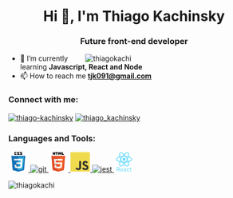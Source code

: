 <h1 align="center">Hi 👋, I'm Thiago Kachinsky</h1>
<h3 align="center">Future front-end developer</h3>

<p><img align="right" width="350px" src="https://media4.giphy.com/media/3oKIPtjElfqwMOTbH2/giphy.gif" alt="thiagokachi" /></p>

- 🌱 I’m currently learning **Javascript, React and Node**
- 📫 How to reach me **tjk091@gmail.com**

<h3 align="left">Connect with me:</h3>
<p align="left">
<a href="https://linkedin.com/in/thiago-kachinsky" target="blank"><img align="center" src="https://cdn.jsdelivr.net/npm/simple-icons@3.0.1/icons/linkedin.svg" alt="thiago-kachinsky" height="30" width="40" /></a>
<a href="https://instagram.com/thiago_kachinsky" target="blank"><img align="center" src="https://cdn.jsdelivr.net/npm/simple-icons@3.0.1/icons/instagram.svg" alt="thiago_kachinsky" height="30" width="40" /></a>
</p>

<h3 align="left">Languages and Tools:</h3>
<p align="left"> <a href="https://www.w3schools.com/css/" target="_blank"> <img src="https://raw.githubusercontent.com/devicons/devicon/master/icons/css3/css3-original-wordmark.svg" alt="css3" width="40" height="40"/> </a> <a href="https://git-scm.com/" target="_blank"> <img src="https://www.vectorlogo.zone/logos/git-scm/git-scm-icon.svg" alt="git" width="40" height="40"/> </a> <a href="https://www.w3.org/html/" target="_blank"> <img src="https://raw.githubusercontent.com/devicons/devicon/master/icons/html5/html5-original-wordmark.svg" alt="html5" width="40" height="40"/> </a> <a href="https://developer.mozilla.org/en-US/docs/Web/JavaScript" target="_blank"> <img src="https://raw.githubusercontent.com/devicons/devicon/master/icons/javascript/javascript-original.svg" alt="javascript" width="40" height="40"/> </a> <a href="https://jestjs.io" target="_blank"> <img src="https://www.vectorlogo.zone/logos/jestjsio/jestjsio-icon.svg" alt="jest" width="40" height="40"/> </a> <a href="https://reactjs.org/" target="_blank"> <img src="https://raw.githubusercontent.com/devicons/devicon/master/icons/react/react-original-wordmark.svg" alt="react" width="40" height="40"/> </a> </p>
<p><img align="center" width="350px" src="https://github-readme-stats.vercel.app/api/top-langs?username=thiagokachi&show_icons=true&locale=en&layout=compact" alt="thiagokachi" /></p>


